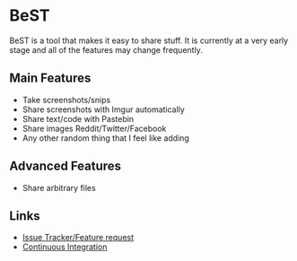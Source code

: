 BeST
====
BeST is a tool that makes it easy to share stuff.
It is currently at a very early stage and all of the features may change frequently.

Main Features
-------------
*  Take screenshots/snips
*  Share screenshots with Imgur automatically
*  Share text/code with Pastebin
*  Share images Reddit/Twitter/Facebook
*  Any other random thing that I feel like adding

Advanced Features
-----------------
*  Share arbitrary files

Links
-----
*  [Issue Tracker/Feature request](https://www.pivotaltracker.com/projects/564685)
*  [Continuous Integration](http://nolat.org/jenkins/job/BeST/)